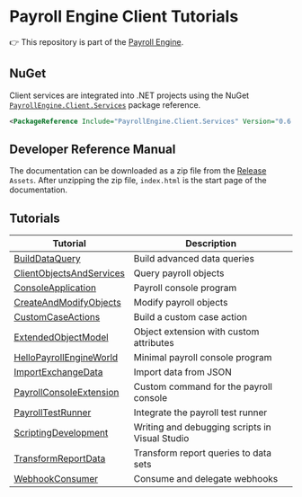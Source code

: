 # Payroll Engine Client Tutorials
👉 This repository is part of the [Payroll Engine](https://github.com/Payroll-Engine/PayrollEngine/wiki).

## NuGet
Client services are integrated into .NET projects using the NuGet [`PayrollEngine.Client.Services`](https://www.nuget.org/packages/PayrollEngine.Client.Services/) package reference.
```xml
<PackageReference Include="PayrollEngine.Client.Services" Version="0.6.0-beta.4" />
```

## Developer Reference Manual
The documentation can be downloaded as a zip file from the [Release](https://github.com/Payroll-Engine/PayrollEngine/releases) `Assets`. After unzipping the zip file, `index.html` is the start page of the documentation.

## Tutorials
| Tutorial                                            | Description                                    |
|------------- | ------------- |
[BuildDataQuery](BuildDataQuery/)                     | Build advanced data queries                    |
[ClientObjectsAndServices](ClientObjectsAndServices)  | Query payroll objects                          |
[ConsoleApplication](ConsoleApplication)              | Payroll console program                        |
[CreateAndModifyObjects](CreateAndModifyObjects)      | Modify payroll objects                         |
[CustomCaseActions](CustomCaseActions/)               | Build a custom case action                     |
[ExtendedObjectModel](ExtendedObjectModel)            | Object extension with custom attributes        |
[HelloPayrollEngineWorld](HelloPayrollEngineWorld)    | Minimal payroll console program                |
[ImportExchangeData](ImportExchangeData)              | Import data from JSON                          |
[PayrollConsoleExtension](PayrollConsoleExtension)    | Custom command for the payroll console         |
[PayrollTestRunner](PayrollTestRunner)                | Integrate the payroll test runner              |
[ScriptingDevelopment](ScriptingDevelopment)          | Writing and debugging scripts in Visual Studio |
[TransformReportData](TransformReportData/)           | Transform report queries to data sets          |
[WebhookConsumer](WebhookConsumer/)                   | Consume and delegate webhooks                  |
